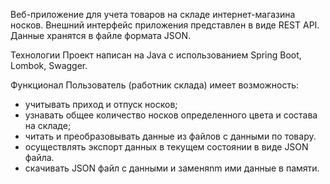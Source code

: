 
Веб-приложение для учета товаров на складе интернет-магазина носков.
Внешний интерфейс приложения представлен в виде REST API. Данные хранятся в файле формата JSON.

Технологии
Проект написан на Java с использованием Spring Boot, Lombok, Swagger.

Функционал
Пользователь (работник склада) имеет возможность:

- учитывать приход и отпуск носков;
- узнавать общее количество носков определенного цвета и состава на складе;
- читать и преобразовывать данные из файлов с данными по товару.
- осуществлять экспорт данных в текущем состоянии в виде JSON файла.
- скачивать JSON файл с данными и заменяnm ими данные в памяти.

